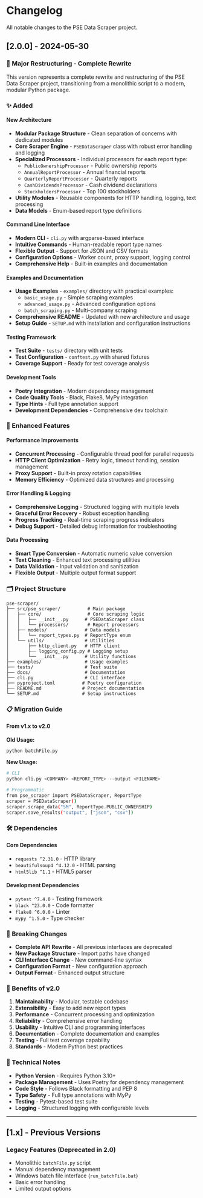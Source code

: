 # Changelog

All notable changes to the PSE Data Scraper project.

## [2.0.0] - 2024-05-30

### 🚀 Major Restructuring - Complete Rewrite

This version represents a complete rewrite and restructuring of the PSE Data Scraper project, transitioning from a monolithic script to a modern, modular Python package.

### ✨ Added

#### **New Architecture**

- **Modular Package Structure** - Clean separation of concerns with dedicated modules
- **Core Scraper Engine** - `PSEDataScraper` class with robust error handling and logging
- **Specialized Processors** - Individual processors for each report type:
  - `PublicOwnershipProcessor` - Public ownership reports
  - `AnnualReportProcessor` - Annual financial reports  
  - `QuarterlyReportProcessor` - Quarterly reports
  - `CashDividendsProcessor` - Cash dividend declarations
  - `StockholdersProcessor` - Top 100 stockholders
- **Utility Modules** - Reusable components for HTTP handling, logging, text processing
- **Data Models** - Enum-based report type definitions

#### **Command Line Interface**

- **Modern CLI** - `cli.py` with argparse-based interface
- **Intuitive Commands** - Human-readable report type names
- **Flexible Output** - Support for JSON and CSV formats
- **Configuration Options** - Worker count, proxy support, logging control
- **Comprehensive Help** - Built-in examples and documentation

#### **Examples and Documentation**

- **Usage Examples** - `examples/` directory with practical examples:
  - `basic_usage.py` - Simple scraping examples
  - `advanced_usage.py` - Advanced configuration options  
  - `batch_scraping.py` - Multi-company scraping
- **Comprehensive README** - Updated with new architecture and usage
- **Setup Guide** - `SETUP.md` with installation and configuration instructions

#### **Testing Framework**

- **Test Suite** - `tests/` directory with unit tests
- **Test Configuration** - `conftest.py` with shared fixtures
- **Coverage Support** - Ready for test coverage analysis

#### **Development Tools**

- **Poetry Integration** - Modern dependency management
- **Code Quality Tools** - Black, Flake8, MyPy integration
- **Type Hints** - Full type annotation support
- **Development Dependencies** - Comprehensive dev toolchain

### 🔧 Enhanced Features

#### **Performance Improvements**

- **Concurrent Processing** - Configurable thread pool for parallel requests
- **HTTP Client Optimization** - Retry logic, timeout handling, session management
- **Proxy Support** - Built-in proxy rotation capabilities
- **Memory Efficiency** - Optimized data structures and processing

#### **Error Handling & Logging**

- **Comprehensive Logging** - Structured logging with multiple levels
- **Graceful Error Recovery** - Robust exception handling
- **Progress Tracking** - Real-time scraping progress indicators
- **Debug Support** - Detailed debug information for troubleshooting

#### **Data Processing**

- **Smart Type Conversion** - Automatic numeric value conversion
- **Text Cleaning** - Enhanced text processing utilities
- **Data Validation** - Input validation and sanitization
- **Flexible Output** - Multiple output format support

### 🗂️ Project Structure

```
pse-scraper/
├── src/pse_scraper/          # Main package
│   ├── core/                 # Core scraping logic
│   │   ├── __init__.py      # PSEDataScraper class
│   │   └── processors/       # Report processors
│   ├── models/              # Data models
│   │   └── report_types.py  # ReportType enum
│   └── utils/               # Utilities
│       ├── http_client.py   # HTTP client
│       ├── logging_config.py # Logging setup
│       └── __init__.py      # Utility functions
├── examples/                # Usage examples
├── tests/                   # Test suite
├── docs/                    # Documentation
├── cli.py                   # CLI interface
├── pyproject.toml          # Poetry configuration
├── README.md               # Project documentation
└── SETUP.md                # Setup instructions
```

### 📋 Migration Guide

#### **From v1.x to v2.0**

**Old Usage:**

```bash
python batchFile.py
```

**New Usage:**

```bash
# CLI
python cli.py <COMPANY> <REPORT_TYPE> --output <FILENAME>

# Programmatic
from pse_scraper import PSEDataScraper, ReportType
scraper = PSEDataScraper()
scraper.scrape_data("SM", ReportType.PUBLIC_OWNERSHIP)
scraper.save_results("output", ["json", "csv"])
```

### 🛠️ Dependencies

#### **Core Dependencies**

- `requests ^2.31.0` - HTTP library
- `beautifulsoup4 ^4.12.0` - HTML parsing
- `html5lib ^1.1` - HTML5 parser

#### **Development Dependencies**  

- `pytest ^7.4.0` - Testing framework
- `black ^23.0.0` - Code formatter
- `flake8 ^6.0.0` - Linter
- `mypy ^1.5.0` - Type checker

### 🔄 Breaking Changes

- **Complete API Rewrite** - All previous interfaces are deprecated
- **New Package Structure** - Import paths have changed
- **CLI Interface Change** - New command-line syntax
- **Configuration Format** - New configuration approach
- **Output Format** - Enhanced output structure

### 🎯 Benefits of v2.0

1. **Maintainability** - Modular, testable codebase
2. **Extensibility** - Easy to add new report types
3. **Performance** - Concurrent processing and optimization
4. **Reliability** - Comprehensive error handling
5. **Usability** - Intuitive CLI and programming interfaces
6. **Documentation** - Complete documentation and examples
7. **Testing** - Full test coverage capability
8. **Standards** - Modern Python best practices

### 📝 Technical Notes

- **Python Version** - Requires Python 3.10+
- **Package Management** - Uses Poetry for dependency management
- **Code Style** - Follows Black formatting and PEP 8
- **Type Safety** - Full type annotations with MyPy
- **Testing** - Pytest-based test suite
- **Logging** - Structured logging with configurable levels

---

## [1.x] - Previous Versions

### Legacy Features (Deprecated in 2.0)

- Monolithic `batchFile.py` script
- Manual dependency management
- Windows batch file interface (`run_batchFile.bat`)
- Basic error handling
- Limited output options
